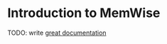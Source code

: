 # Introduction to MemWise

TODO: write [great documentation](http://jacobian.org/writing/great-documentation/what-to-write/)
